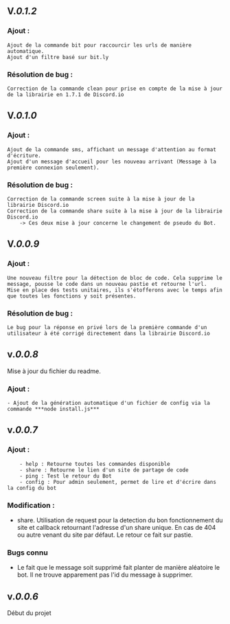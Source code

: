 ## V.***0.1.2***

### **Ajout** : 
	Ajout de la commande bit pour raccourcir les urls de manière automatique.
	Ajout d'un filtre basé sur bit.ly 

### **Résolution de bug** :
	Correction de la commande clean pour prise en compte de la mise à jour de la librairie en 1.7.1 de Discord.io

## V.***0.1.0***

### **Ajout** : 
	Ajout de la commande sms, affichant un message d'attention au format d'écriture.
	Ajout d'un message d'accueil pour les nouveau arrivant (Message à la première connexion seulement).

### **Résolution de bug** :
	Correction de la commande screen suite à la mise à jour de la librairie Discord.io
	Correction de la commande share suite à la mise à jour de la librairie Discord.io
		-> Ces deux mise à jour concerne le changement de pseudo du Bot.

## V.***0.0.9***


### **Ajout** :
	Une nouveau filtre pour la détection de bloc de code. Cela supprime le message, pousse le code dans un nouveau pastie et retourne l'url.
	Mise en place des tests unitaires, ils s'étofferons avec le temps afin que toutes les fonctions y soit présentes.

### **Résolution de bug** :
	Le bug pour la réponse en privé lors de la première commande d'un utilisateur à été corrigé directement dans la librairie Discord.io

## v.***0.0.8***

Mise à jour du fichier du readme.

### **Ajout** :
	- Ajout de la génération automatique d'un fichier de config via la commande ***node install.js***

## v.***0.0.7***

### **Ajout** :
        - help : Retourne toutes les commandes disponible
        - share : Retourne le lien d'un site de partage de code
        - ping : Test le retour du Bot
        - config : Pour admin seulement, permet de lire et d'écrire dans la config du bot

### **Modification** :
- share. Utilisation de request pour la detection du bon fonctionnement du site
et callback retournant l'adresse d'un share unique. En cas de 404 ou autre venant du site par défaut.
Le retour ce fait sur pastie.

### **Bugs connu**
 - Le fait que le message soit supprimé fait planter de manière aléatoire le bot.
        Il ne trouve apparement pas l'id du message à supprimer.

## v.***0.0.6***

Début du projet
